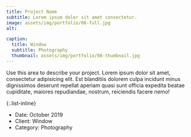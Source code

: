 ```yaml
---
title: Project Name
subtitle: Lorem ipsum dolor sit amet consectetur.
image: assets/img/portfolio/08-full.jpg
alt: 

caption:
  title: Window
  subtitle: Photography
  thumbnail: assets/img/portfolio/08-thumbnail.jpg
---
```

Use this area to describe your project. Lorem ipsum dolor sit amet, consectetur adipisicing elit. Est blanditiis dolorem culpa incidunt minus dignissimos deserunt repellat aperiam quasi sunt officia expedita beatae cupiditate, maiores repudiandae, nostrum, reiciendis facere nemo!

{:.list-inline}
- Date: October 2019
- Client: Window
- Category: Photography
